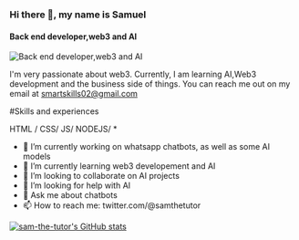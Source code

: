 ### Hi there 👋, my name is Samuel
#### Back end developer,web3 and AI
![Back end developer,web3 and AI](https://www.istockphoto.com/vector/back-end-development-web-banner-concept-gm1167600247-322063713)

I'm very passionate about web3.
Currently, I am learning AI,Web3 development and the business side of things.
You can reach me out on my email at smartskills02@gmail.com

#Skills and experiences

HTML / CSS/ JS/ NODEJS/
* 

- 🔭 I’m currently working on whatsapp chatbots, as well as some AI models 
- 🌱 I’m currently learning web3 developement and AI 
- 👯 I’m looking to collaborate on AI projects 
- 🤔 I’m looking for help with AI 
- 💬 Ask me about chatbots 
- 📫 How to reach me: twitter.com/@samthetutor 


[![sam-the-tutor's GitHub stats](https://github-readme-stats.vercel.app/api?username=sam-the-tutor)](https://github.com/sam-the-tutor/github-readme-stats)



